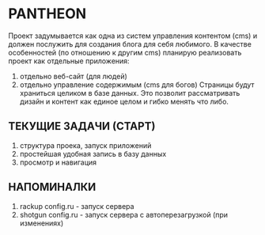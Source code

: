 PANTHEON
========

Проект задумывается как одна из систем управления контентом (cms) и 
должен послужить для создания блога для себя любимого. В качестве
особенностей (по отношению к другим cms) планирую реализовать
проект как отдельные приложения: 
1. отдельно веб-сайт (для людей)
2. отдельно управление содержимым (cms для богов)
Страницы будут храниться целиком в базе данных. Это позволит
рассматривать дизайн и контент как единое целом и гибко менять
что либо.


ТЕКУЩИЕ ЗАДАЧИ (СТАРТ)
----------------------

1. структура проека, запуск приложений
2. простейшая удобная запись в базу данных
3. просмотр и навигация


НАПОМИНАЛКИ
-----------
1. rackup config.ru  - запуск сервера
2. shotgun config.ru - запуск сервера с автоперезагрузкой (при изменениях)